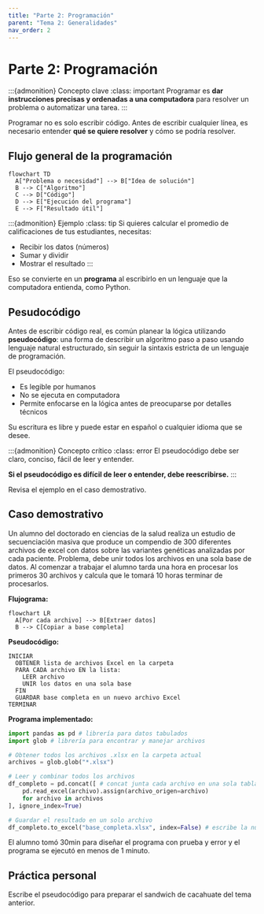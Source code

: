 ```yaml
---
title: "Parte 2: Programación"
parent: "Tema 2: Generalidades"
nav_order: 2
---
```


# Parte 2: Programación

:::{admonition} Concepto clave
:class: important
Programar es **dar instrucciones precisas y ordenadas a una computadora** para resolver un problema o automatizar una tarea.
:::


Programar no es solo escribir código. Antes de escribir cualquier línea, es necesario entender **qué se quiere resolver** y cómo se podría resolver.

## Flujo general de la programación

```{mermaid}
flowchart TD
  A["Problema o necesidad"] --> B["Idea de solución"]
  B --> C["Algoritmo"]
  C --> D["Código"]
  D --> E["Ejecución del programa"]
  E --> F["Resultado útil"]
```

:::{admonition} Ejemplo
:class: tip
Si quieres calcular el promedio de calificaciones de tus estudiantes, necesitas:
- Recibir los datos (números)
- Sumar y dividir
- Mostrar el resultado
:::

Eso se convierte en un **programa** al escribirlo en un lenguaje que la computadora entienda, como Python.


## Pesudocódigo

Antes de escribir código real, es común planear la lógica utilizando **pseudocódigo**: una forma de describir un algoritmo paso a paso usando lenguaje natural estructurado, sin seguir la sintaxis estricta de un lenguaje de programación.

El pseudocódigo:
- Es legible por humanos
- No se ejecuta en computadora
- Permite enfocarse en la lógica antes de preocuparse por detalles técnicos

Su escritura es libre y puede estar en español o cualquier idioma que se desee. 

:::{admonition} Concepto crítico
:class: error
El pseudocódigo debe ser claro, conciso, fácil de leer y entender.

**Si el pseudocódigo es difícil de leer o entender, debe reescribirse.**
:::

Revisa el ejemplo en el caso demostrativo.

## Caso demostrativo

Un alumno del doctorado en ciencias de la salud realiza un estudio de secuenciación masiva que produce un compendio de 300 diferentes archivos de excel con datos sobre las variantes genéticas analizadas por cada paciente.
Problema, debe unir todos los archivos en una sola base de datos.
Al comenzar a trabajar el alumno tarda una hora en procesar los primeros 30 archivos y calcula que le tomará 10 horas terminar de procesarlos.

**Flujograma:**
```{mermaid}
flowchart LR
  A[Por cada archivo] --> B[Extraer datos]
  B --> C[Copiar a base completa]
```

**Pseudocódigo:**
```
INICIAR
  OBTENER lista de archivos Excel en la carpeta
  PARA CADA archivo EN la lista:
    LEER archivo
    UNIR los datos en una sola base
  FIN
  GUARDAR base completa en un nuevo archivo Excel
TERMINAR
```

**Programa implementado:**
```python
import pandas as pd # librería para datos tabulados
import glob # librería para encontrar y manejar archivos 

# Obtener todos los archivos .xlsx en la carpeta actual
archivos = glob.glob("*.xlsx")

# Leer y combinar todos los archivos
df_completo = pd.concat([ # concat junta cada archivo en una sola tabla
    pd.read_excel(archivo).assign(archivo_origen=archivo)
    for archivo in archivos
], ignore_index=True)

# Guardar el resultado en un solo archivo
df_completo.to_excel("base_completa.xlsx", index=False) # escribe la nueva tabla a un archivo de excel
```

El alumno tomó 30min para diseñar el programa con prueba y error y el programa se ejecutó en menos de 1 minuto.


## Práctica personal
Escribe el pseudocódigo para preparar el sandwich de cacahuate del tema anterior.